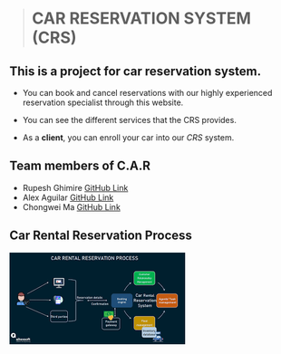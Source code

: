 ># CAR RESERVATION SYSTEM (CRS)

## This is a project for car reservation system.

- You can book and cancel reservations with our highly experienced reservation specialist through this website.

- You can see the different services that the CRS provides.
- As a **client**, you can enroll your car into our *CRS* system.

 ## Team members of C.A.R

- Rupesh Ghimire [GitHub Link](https://github.com/rupeshghimirey)
- Alex Aguilar [GitHub Link](https://github.com/aguilkal)
- Chongwei Ma [GitHub Link](https://github.com/12TheHangedMan)

## Car Rental Reservation Process

![image](./images/carDiagram.png)

